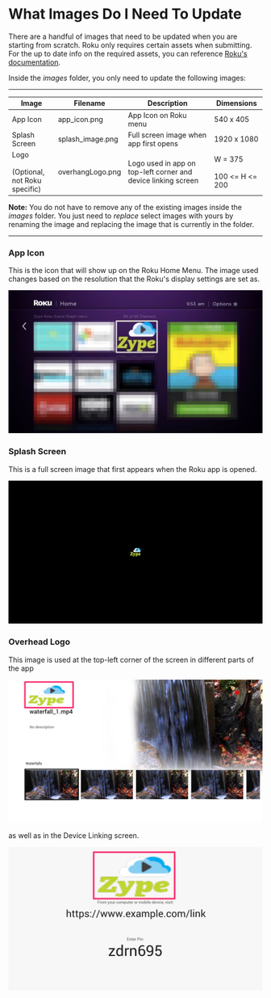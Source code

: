 # What Images Do I Need To Update

There are a handful of images that need to be updated when you are starting from scratch. Roku only requires certain assets when submitting. For the up to date info on the required assets, you can reference [Roku's documentation](https://sdkdocs.roku.com/display/sdkdoc/Roku+Channel+Manifest#RokuChannelManifest-RequiredAttributes).

Inside the _images_ folder, you only need to update the following images:

---

| Image         | Filename          | Description                                                     | Dimensions                        |
|---------------|-------------------|-----------------------------------------------------------------|-----------------------------------|
| App Icon      | app_icon.png | App Icon on Roku menu                                           | 540 x 405                         |
| Splash Screen | splash_image.png | Full screen image  when app first opens                         | 1920 x 1080                       |
| Logo <br><br>(Optional, <br>not Roku specific)         | overhangLogo.png  | Logo used in app on  top-left corner and  device linking screen | W = 375  <br><br> 100 <= H <= 200 |

__Note:__ You do not have to remove any of the existing images inside the _images_ folder. You just need to _replace_ select images with yours by renaming the image and replacing the image that is currently in the folder.

---

### App Icon

This is the icon that will show up on the Roku Home Menu. The image used changes based on the resolution that the Roku's display settings are set as.

![Image of Roku Home Menu](images/roku-app-icon.jpg)

### Splash Screen

This is a full screen image that first appears when the Roku app is opened.

![Image of Roku Splash Screen](images/roku-splash-screen.jpg)

### Overhead Logo

This image is used at the top-left corner of the screen in different parts of the app

![Image of Overhead Logo](images/roku-overhead-logo.jpg)

as well as in the Device Linking screen.

![Image of Logo in Device Linking Screen](images/roku-device-linking.jpg)
